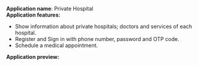 <b>Application name</b>: Private Hospital
<br><b>Application features:</b> 
<ul>
  <li>Show information about private hospitals; doctors and services of each hospital.</li>
  <li>Register and Sign in with phone number, password and OTP code.</li>
  <li>Schedule a medical appointment.</li>
</ul>
<b>Application preview:</b>


